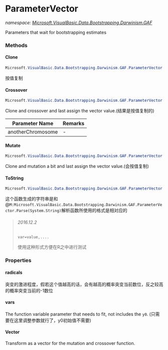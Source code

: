 ﻿# ParameterVector
_namespace: [Microsoft.VisualBasic.Data.Bootstrapping.Darwinism.GAF](./index.md)_

Parameters that wait for bootstrapping estimates



### Methods

#### Clone
```csharp
Microsoft.VisualBasic.Data.Bootstrapping.Darwinism.GAF.ParameterVector.Clone
```
按值复制

#### Crossover
```csharp
Microsoft.VisualBasic.Data.Bootstrapping.Darwinism.GAF.ParameterVector.Crossover(Microsoft.VisualBasic.Data.Bootstrapping.Darwinism.GAF.ParameterVector)
```
Clone and crossover and last assign the vector value.(结果是按值复制的)

|Parameter Name|Remarks|
|--------------|-------|
|anotherChromosome|-|


#### Mutate
```csharp
Microsoft.VisualBasic.Data.Bootstrapping.Darwinism.GAF.ParameterVector.Mutate
```
Clone and mutation a bit and last assign the vector value.(会按值复制)

#### ToString
```csharp
Microsoft.VisualBasic.Data.Bootstrapping.Darwinism.GAF.ParameterVector.ToString
```
这个函数生成的字符串是和@``M:Microsoft.VisualBasic.Data.Bootstrapping.Darwinism.GAF.ParameterVector.Parse(System.String)``解析函数所使用的格式是相对应的
> 
>  ###### 2016.12.2
>  
>  ```
>  var=value,....
>  ```
>  
>  使用这种形式方便在R之中进行测试
>  


### Properties

#### radicals
突变的激进程度，假若这个值越高的话，会有越高的概率突变当前数位，反之较高的概率突变当前的-1数位
#### vars
The function variable parameter that needs to fit, not includes the ``y0``.
 (只需要在这里调整参数就行了，y0初始值不需要)
#### Vector
Transform as a vector for the mutation and crossover function.
